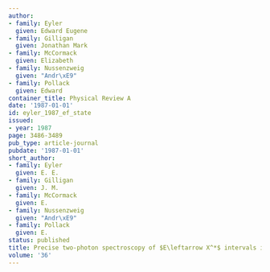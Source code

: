 ```yaml
---
author:
- family: Eyler
  given: Edward Eugene
- family: Gilligan
  given: Jonathan Mark
- family: McCormack
  given: Elizabeth
- family: Nussenzweig
  given: "Andr\xE9"
- family: Pollack
  given: Edward
container_title: Physical Review A
date: '1987-01-01'
id: eyler_1987_ef_state
issued:
- year: 1987
page: 3486-3489
pub_type: article-journal
pubdate: '1987-01-01'
short_author:
- family: Eyler
  given: E. E.
- family: Gilligan
  given: J. M.
- family: McCormack
  given: E.
- family: Nussenzweig
  given: "Andr\xE9"
- family: Pollack
  given: E.
status: published
title: Precise two-photon spectroscopy of $E\leftarrow X^*$ intervals in $\ce{H2}$
volume: '36'
---
```

